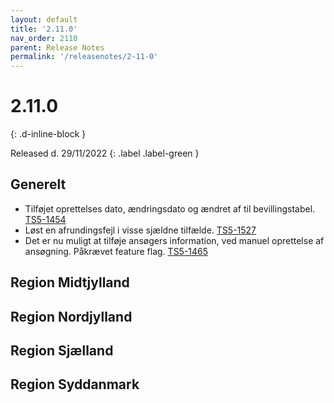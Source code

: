 ```yaml
---
layout: default
title: '2.11.0'
nav_order: 2110
parent: Release Notes
permalink: '/releasenotes/2-11-0'
---
```


# 2.11.0
{: .d-inline-block }

Released d. 29/11/2022
{: .label .label-green }

## Generelt
- Tilføjet oprettelses dato, ændringsdato og ændret af til bevillingstabel. [TS5-1454](https://sd.trifork.com/browse/TS5-1454)
- Løst en afrundingsfejl i visse sjældne tilfælde. [TS5-1527](https://sd.trifork.com/browse/TS5-1527)
- Det er nu muligt at tilføje ansøgers information, ved manuel oprettelse af ansøgning. Påkrævet feature flag. [TS5-1465](https://sd.trifork.com/browse/TS5-1465)

## Region Midtjylland

## Region Nordjylland

## Region Sjælland

## Region Syddanmark
